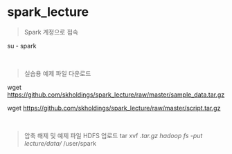 # spark_lecture

> Spark 계정으로 접속

su - spark

<br>

> 실습용 예제 파일 다운로드

wget https://github.com/skholdings/spark_lecture/raw/master/sample_data.tar.gz

wget https://github.com/skholdings/spark_lecture/raw/master/script.tar.gz

<br>

> 압축 해제 및 예제 파일 HDFS 업로드
tar xvf *.tar.gz
hadoop fs -put lecture/data/* /user/spark
